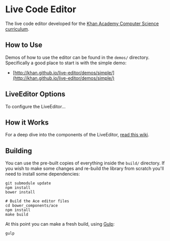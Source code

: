 # Live Code Editor

The live code editor developed for the [Khan Academy Computer Science curriculum](https://www.khanacademy.org/cs/).

## How to Use

Demos of how to use the editor can be found in the `demos/` directory. Specifically a good place to start is with the simple demo:

* [http://khan.github.io/live-editor/demos/simple/](http://khan.github.io/live-editor/demos/simple/)


## LiveEditor Options

To configure the LiveEditor...

## How it Works

For a deep dive into the components of the LiveEditor, [read this wiki](https://github.com/Khan/live-editor/wiki/How-the-live-editor-works).


## Building

You can use the pre-built copies of everything inside the `build/` directory. If you wish to make some changes and re-build the library from scratch you'll need to install some dependencies:

    git submodule update
    npm install
    bower install
    
    # Build the Ace editor files
    cd bower_components/ace
    npm install
    make build

At this point you can make a fresh build, using [Gulp](http://gulpjs.com/):

    gulp
